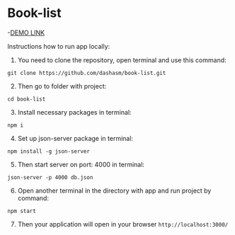 # Book-list

-[DEMO LINK](https://dashasm.github.io/book-list/)

Instructions how to run app locally:

1. You need to clone the repository, open terminal and use this command:


```
git clone https://github.com/dashasm/book-list.git
```

2. Then go to folder with project:

```
cd book-list
```

3. Install necessary packages in terminal:

```
npm i
```

4. Set up json-server package in terminal:

```
npm install -g json-server
```

5. Then start server on port: 4000 in terminal:

```
json-server -p 4000 db.json
```

6. Open another terminal in the directory with app and run project by command:

```
npm start
```

7. Then your application will open in your browser `http://localhost:3000/`
